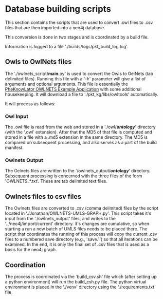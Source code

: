 # Database building scripts

This section contains the scripts that are used to convert .owl files to .csv files that are then imported into a neo4j database.

This conversion is done in two stages and is coordinated by a build file.

Information is logged to a file './builds/logs/pkt_build_log.log'.

## Owls to OwlNets files

The './owlnets_script/__main__.py' is used to convert the Owls to OelNets (tab delimited files). Running this file with a '-h' parameter will give a list of arguments and optional arguments. This file is essentially the [PheKnowLator OWLNETS Example Application](https://github.com/callahantiff/PheKnowLator/blob/master/notebooks/OWLNETS_Example_Application.ipynb) with some additional housekeeping. It will download a file to './pkt_kg/libs/owltools' automatically.

It will process as follows:

### Owl Input

The .owl file is read from the web and stored in a './owl/***ontology***' directory (with the '.owl' extension). After that the MD5 of that file is computed and stored in a file with a .md5 extension in the same directory. The MD5 is compared on subsequent processing, and also serves as a part of the build manifest.

### Owlnets Output

The Oelnets files are written to the '/owlnets_output/***ontology***' directory. Subsequent processing is concerned with the three files of the form 'OWLNETS_*.txt'. These are tab delimited text files.

## Owlnets files to csv files

The Owlnets files are converted to .csv (comma delimited) files by the script located in './Jonathan/OWLNETS-UMLS-GRAPH.py'. This script takes it's input from the './owlnets_output' files, and writes to the '../neo4j/import/current' directory. It's changes are cumulative, so when starting a run a new batch of UMLS files needs to be placed there. The script that coordinates the running of this process will copy the current .csv files to a numbered save directory (e.g., 'save.1') so that all iterations can be examined. In the end, it is only the final set of .csv files that is used as a basis for the neo4j graph.

## Coordination

The process is coordinated via the 'build_csv.sh' file which (after setting up a python environment) will run the build_csh.py file. The python virtual environment is placed in the './venv' directory using the './requirements.txt' file.
